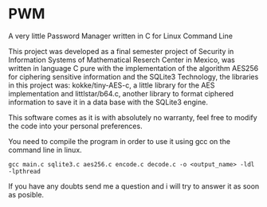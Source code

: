 # PWM
A very little Password Manager written in C for Linux Command Line

This project was developed as a final semester project of Security in Information Systems of Mathematical Reserch Center in Mexico, was written in language C pure with the implementation of the algorithm AES256 for ciphering sensitive information and the SQLite3 Technology, the libraries in this project was: kokke/tiny-AES-c, a little library for the AES implementation and  littlstar/b64.c, another library to format ciphered information to save it in a data base with the SQLite3 engine.

This software comes as it is with absolutely no warranty, feel free to modify the code into your personal preferences.

You need to compile the program in order to use it using gcc on the command line in linux.

    gcc main.c sqlite3.c aes256.c encode.c decode.c -o <output_name> -ldl -lpthread

If you have any doubts send me a question and i will try to answer it as soon as posible.
 
